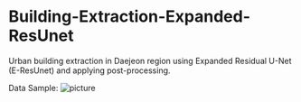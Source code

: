 # Building-Extraction-Expanded-ResUnet
Urban building extraction in Daejeon region using Expanded Residual U-Net (E-ResUnet) and applying post-processing.

Data Sample:
![picture](data_samples/data_sample.png)
